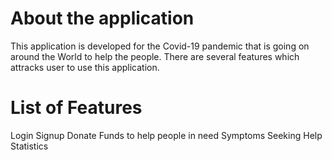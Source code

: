 # About the application
This application is developed for the Covid-19 pandemic that is going on around the World to help the people. There are several features which attracks user to use this application.
# List of Features
Login
Signup
Donate Funds to help people in need
Symptoms 
Seeking Help
Statistics
